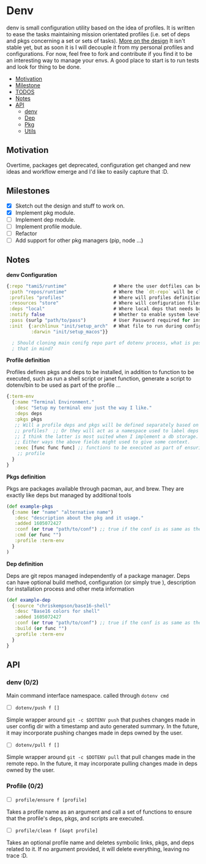 # Denv

denv is small configuration utility based on the idea of profiles. It is
written to ease the tasks maintaining mission orientated profiles (i.e. set of
deps and pkgs concerning a set or sets of tasks).  [More on the design](#notes)
It isn't stable yet, but as soon it is I will decouple it from my personal
profiles and configurations. For now, feel free to fork and contribute if you
find it to be an interesting way to manage your envs. A good place to start is
to run tests and look for thing to be done.

- [Motivation](#motivation)
- [Milestone](#milestone)
- [TODOS](#todo)
- [Notes](#notes)
- [API](#api)
  - [denv](#denv)
  - [Dep](#dep)
  - [Pkg](#pkg)
  - [Utils](#utils)

## Motivation 

Overtime, packages get deprecated, configuration get changed and new ideas and
workflow emerge and I'd like to easily capture that :D.

## Milestones

- [X] Sketch out the design and stuff to work on.
- [X] Implement pkg module.
- [ ] Implement dep module.
- [ ] Implement profile module.
- [ ] Refactor
- [ ] Add support for other pkg managers (pip, node ...)

## Notes

**denv Configuration**

```clj 
{:repo "tami5/runtime"                 # Where the user dotfiles can be cloned from
 :path "repos/runtime"                 # Where the `dt-repo` will be cloned to and later used.
 :profiles "profiles"                  # Where will profiles definitions be stored.
 :resources "store"                    # Where will configuration files and directories are located.
 :deps "local"                         # Where local deps that needs build are located.
 :notify false                         # Whether to enable system level notifcation.
 :pass (surlp "path/to/pass")          # User Password required for installing archlinux pkgs.
 :init  {:archlinux "init/setup_arch"  # What file to run during config init. 
         :darwin "init/setup_macos"}}

  ; Should cloning main conifg repo part of dotenv process, what is possible with
  ; that in mind?
```


**Profile definition** 


Profiles defines pkgs and deps to be installed, in addition to function to be
executed, such as run a shell script or janet function, generate a script to
dotenv/bin to be used as part of the profile ...

```clj
{:term-env 
  {:name "Terminal Environment."
   :desc "Setup my terminal env just the way I like."
   :deps deps
   :pkgs pkgs
   ;; Will a profile deps and pkgs will be defined separately based on 
   ;; profiles?  ;; Or they will act as a namespace used to label deps and pkgs? 
   ;; I think the latter is most suited when I implement a db storage.
   ;; Either ways the above fields might used to give some context.
   :exec [func func func] ;; functions to be executed as part of ensuring the
    ;; profile
  }
}
```

**Pkgs definition**

Pkgs are packages available through pacman, aur, and brew. They are exactly
like deps but managed by additional tools

```clj
(def example-pkgs
  {:name (or "name" "alternative name")
   :desc "description about the pkg and it usage."
   :added 1605072427
   :conf (or true "path/to/conf") ;; true if the conf is as same as the dep name.
   :cmd (or func "")
   :profile :term-env
  }
)
```

**Dep definition**

Deps are git repos managed independently of a package manager. 
Deps can have optional build method, configuration (or simply true ),
description for installation process and other meta information

```clj
(def example-dep
  {:source "chriskempson/base16-shell"
   :desc "Base16 colors for shell"
   :added 1605072427
   :conf (or true "path/to/conf") ;; true if the conf is as same as the dep name.
   :build (or func "")
   :profile :term-env
  }
}
```

## API

### denv (0/2)

Main command interface namespace. called through `dotenv cmd`

- [ ] `dotenv/push f []`

Simple wrapper around `git -c $DOTENV push` that pushes changes made in user
config dir with a timestamp and auto generated summary. In the future, it may
incorporate pushing changes made in deps owned by the user. 

- [ ] `dotenv/pull f []`

Simple wrapper around `git -c $DOTENV pull` that pull changes made in the
remote repo. In the future, it may incorporate pulling changes made in deps
owned by the user. 

### Profile (0/2)

- [ ] `profile/ensure f [profile]` 

Takes a profile name as an argument and call a set of functions to ensure that
the profile's deps, pkgs, and scripts are executed.


- [ ] `profile/clean f [&opt profile]`

Takes an optional profile name and deletes symbolic links, pkgs, and deps
related to it. If no argument provided, it will delete everything, leaving no
trace :D.
